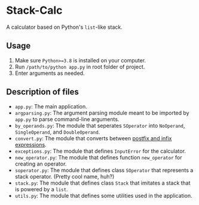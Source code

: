 # Stack-Calc
A calculator based on Python's `list`-like stack.
## Usage
 1. Make sure `Python>=3.8` is installed on your computer.
 2. Run `/path/to/python app.py` in root folder of project.
 3. Enter arguments as needed.
## Description of files
 - `app.py`: The main application.
 - `argparsing.py`: The argument parsing module meant to be imported by `app.py` to parse command-line arguments.
 - `by_operands.py`: The module that seperates `SOperator` into `NoOperand`, `SingleOperand`, and `DoubleOperand`.
 - `convert.py`: The module that converts between [postfix and infix expressions](#stack-calc).
 - `exceptions.py`: The module that defines `InputError` for the calculator.
 - `new_operator.py`: The module that defines function `new_operator` for creating an operator.
 - `soperator.py`: The module that defines class `SOperator` that represents a stack operator. (Pretty cool name, huh?)
 - `stack.py`: The module that defines class `Stack` that imitates a stack that is powered by a `list`.
 - `utils.py`: The module that defines some utilities used in the application.